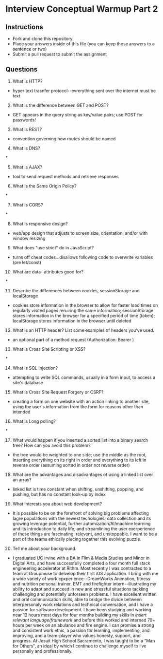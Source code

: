 # Interview Conceptual Warmup Part 2

## Instructions

* Fork and clone this repository
* Place your answers inside of this file (you can keep these answers to a sentence or two)
* Submit a pull request to submit the assignment

## Questions

1.  What is HTTP?

* hyper text trasnfer protocol--evrerything sent over the internet must be text

2.  What is the difference between GET and POST?

* GET appears in the query string as key/value pairs; use POST for passwords!

3.  What is REST?

* convention governing how routes should be named

4.  What is DNS?

\*

5.  What is AJAX?

* tool to send request methods and retrieve responses

6.  What is the Same Origin Policy?

\*

7.  What is CORS?

\*

8.  What is responsive design?

* web/app design that adjusts to screen size, orientation, and/or with window resizing

9.  What does "use strict" do in JavaScript?

* turns off cheat codes...disallows following code to overwrite variables (pre let/const)

10. What are data- attributes good for?

\*

11. Describe the differences between cookies, sessionStorage and localStorage

* cookies store information in the browser to allow for faster load times on regularly visited pages reruiring the same information; sessionStorage stores information in the browser for a specified period of time (token); localStorage stores information in the browser until deleted

12. What is an HTTP header? List some examples of headers you've used.

* an optional part of a method request (Authorization: Bearer <Token>)

13. What is Cross Site Scripting or XSS?

\*

14. What is SQL Injection?

* attempting to write SQL commands, usually in a form input, to access a site's database

15. What is Cross Site Request Forgery or CSRF?

* creating a form on one website with an action linking to another site, using the user's information from the form for reasons other than intended

16. What is Long polling?

\*

17. What would happen if you inserted a sorted list into a binary search tree? How can you avoid this problem?

* the tree would be weighted to one side; use the middle as the root, inserting everything on its right in order and everything to its left in reverse order (assuming sorted in order not reverse order)

18. What are the advantages and disadvantages of using a linked list over an array?

* linked list is time constant when shifting, unshifting, popping, and pushing, but has no constant look-up by index

19. What interests you about web development?

* It is possible to be on the forefront of solving big problems affecting lagre populations with the newest techologies; data collection and its growing leverage potential, further automization/AI/machine learning and its introduction to daily life, and streamlining the user exerperience of these things are fascinating, relevent, and unstoppable. I want to be a part of the teams ethically piecing together this evolving puzzle.

20. Tell me about your background.

* I graduated UC Irvine with a BA in Film & Media Studies and Minor in Digital Arts, and have successfully completed a four month full stack engineering accelerator at Rithm. Most recently I was contracted to a team at Groupmuse to delvelop their first iOS application. I bring with me a wide variety of work epxperience--DreamWorks Animation, fitness and nutrition personal trainer, EMT and firefighter intern--illustrating my ability to adapt and succeed in new and stressful situations tackling challenging and potentially unforseen problems. I have excellent written and oral communication skills, able to bridge the divide between interpersonaly work relations and technical conversation, and I have a passion for software development. I have been studying and working near 12 hours most days for four months building my skills in _insert relevant language/framework_ and before this worked and interned 70+ hours per week on an abulance and fire engine. I can promise a strong and consistent work ethic, a passion for learning, implementing, and improving, and a team-player who values honesty, support, and progress. At Jesuit High School Sacramento, I was taught to be a "Man for Others", an ideal by which I continue to challenge myself to live personally and professionally.
